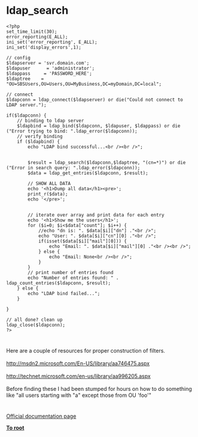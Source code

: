 # ldap_search





```
<?php
set_time_limit(30);
error_reporting(E_ALL);
ini_set('error_reporting', E_ALL);
ini_set('display_errors',1);

// config
$ldapserver = 'svr.domain.com';
$ldapuser      = 'administrator';  
$ldappass     = 'PASSWORD_HERE';
$ldaptree    = "OU=SBSUsers,OU=Users,OU=MyBusiness,DC=myDomain,DC=local";

// connect 
$ldapconn = ldap_connect($ldapserver) or die("Could not connect to LDAP server.");

if($ldapconn) {
    // binding to ldap server
    $ldapbind = ldap_bind($ldapconn, $ldapuser, $ldappass) or die ("Error trying to bind: ".ldap_error($ldapconn));
    // verify binding
    if ($ldapbind) {
        echo "LDAP bind successful...<br /><br />";
        
        
        $result = ldap_search($ldapconn,$ldaptree, "(cn=*)") or die ("Error in search query: ".ldap_error($ldapconn));
        $data = ldap_get_entries($ldapconn, $result);
        
        // SHOW ALL DATA
        echo '<h1>Dump all data</h1><pre>';
        print_r($data);    
        echo '</pre>';
        
        
        // iterate over array and print data for each entry
        echo '<h1>Show me the users</h1>';
        for ($i=0; $i<$data["count"]; $i++) {
            //echo "dn is: ". $data[$i]["dn"] ."<br />";
            echo "User: ". $data[$i]["cn"][0] ."<br />";
            if(isset($data[$i]["mail"][0])) {
                echo "Email: ". $data[$i]["mail"][0] ."<br /><br />";
            } else {
                echo "Email: None<br /><br />";
            }
        }
        // print number of entries found
        echo "Number of entries found: " . ldap_count_entries($ldapconn, $result);
    } else {
        echo "LDAP bind failed...";
    }

}

// all done? clean up
ldap_close($ldapconn);
?>
```
  

#

Here are a couple of resources for proper construction of filters. <br><br>http://msdn2.microsoft.com/En-US/library/aa746475.aspx<br><br>http://technet.microsoft.com/en-us/library/aa996205.aspx<br><br>Before finding these I had been stumped for hours on how to do something like "all users starting with "a" except those from OU &apos;foo&apos;"  

#

[Official documentation page](https://www.php.net/manual/en/function.ldap-search.php)

**[To root](/README.md)**